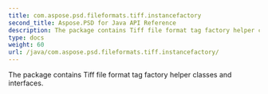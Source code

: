 ```yaml
---
title: com.aspose.psd.fileformats.tiff.instancefactory
second_title: Aspose.PSD for Java API Reference
description: The package contains Tiff file format tag factory helper classes and interfaces.
type: docs
weight: 60
url: /java/com.aspose.psd.fileformats.tiff.instancefactory/
---
```



The package contains Tiff file format tag factory helper classes and interfaces.

